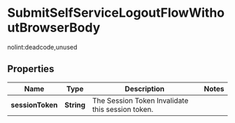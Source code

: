 

# SubmitSelfServiceLogoutFlowWithoutBrowserBody

nolint:deadcode,unused

## Properties

Name | Type | Description | Notes
------------ | ------------- | ------------- | -------------
**sessionToken** | **String** | The Session Token  Invalidate this session token. | 



